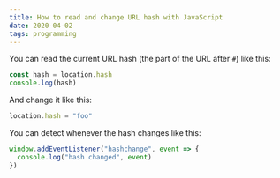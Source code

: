 ```yaml
---
title: How to read and change URL hash with JavaScript
date: 2020-04-02
tags: programming
---
```

You can read the current URL hash (the part of the URL after `#`) like this: 

```javascript
const hash = location.hash
console.log(hash)
```

And change it like this: 

```javascript
location.hash = "foo"
```

You can detect whenever the hash changes like this: 

```javascript
window.addEventListener("hashchange", event => {
  console.log("hash changed", event)
})
```
